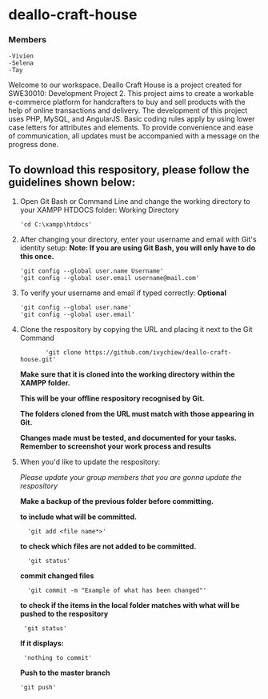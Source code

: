 # deallo-craft-house
### Members ###
    -Vivien
    -Selena
    -Tay

Welcome to our workspace. Deallo Craft House is a project created for SWE30010: Development Project 2. This project aims to create a workable e-commerce platform for handcrafters to buy and sell products with the help of online transactions and delivery. The development of this project uses PHP, MySQL, and AngularJS. Basic coding rules apply by using lower case letters for attributes and elements. To provide convenience and ease of communication, all updates must be accompanied with a message on the progress done. 

## To download this respository, please follow the guidelines shown below: 

1. Open Git Bash or Command Line and change the working directory to your XAMPP HTDOCS folder: 
   Working Directory
    
       'cd C:\xampp\htdocs'
     
2. After changing your directory, enter your username and email with Git's identity setup: 
    **Note: If you are using Git Bash, you will only have to do this once.** 
    
       'git config --global user.name Username'
       'git config --global user.email username@mail.com'
   
 3. To verify your username and email if typed correctly: 
       **Optional**
 
        'git config --global user.name'
        'git config --global user.email'

4. Clone the respository by copying the URL and placing it next to the Git Command 
              
              
              'git clone https://github.com/ivychiew/deallo-craft-house.git'
       
    
   **Make sure that it is cloned into the working directory within the XAMPP folder.**
   
   **This will be your offline respository recognised by Git.**
   
   **The folders cloned from the URL must match with those appearing in Git.**
   
   **Changes made must be tested, and documented for your tasks. Remember to screenshot your work process and results** 

7. When you'd like to update the respository: 

    _Please update your group members that you are gonna update the respository_
   
    **Make a backup of the previous folder before committing.**
    
    **to include what will be committed.**
         
         'git add <file name*>'
    
    **to check which files are not added to be committed.** 
        
         'git status' 
         
    **commit changed files**
    
         'git commit -m "Example of what has been changed"'
         
    **to check if the items in the local folder matches with what will be pushed to the respository**
    
        'git status' 
    
    **If it displays:**
      
        'nothing to commit'
    
    **Push to the master branch** 
    
       'git push'
  
    


